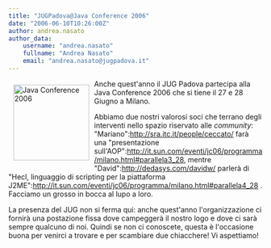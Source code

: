 ```yaml
---
title: "JUGPadova@Java Conference 2006"
date: "2006-06-10T10:26:00Z"
author: andrea.nasato
author_data:
    username: "andrea.nasato"
    fullname: "Andrea Nasato"
    email: "andrea.nasato@jugpadova.it"
---
```

<a href="http://it.sun.com/eventi/jc06/index.html"><img src="http://it.sun.com/eventi/jc06/images/jc06_big_.jpg" alt="Java Conference 2006" width="150" border="0" align="left" HSPACE="10" VSPACE="10" /></a>

Anche quest'anno il JUG Padova partecipa alla Java Conference 2006 che si tiene il 27 e 28 Giugno a Milano.

Abbiamo due nostri valorosi soci che terrano degli interventi nello spazio riservato alle _community_: "Mariano":http://sra.itc.it/people/ceccato/ farà una "presentazione sull'AOP":http://it.sun.com/eventi/jc06/programma/milano.html#parallela3_28, mentre "David":http://dedasys.com/davidw/ parlerà di "Hecl, linguaggio di scripting per la piattaforma J2ME":http://it.sun.com/eventi/jc06/programma/milano.html#parallela4_28 .
Facciamo un grosso in bocca al lupo a loro.

La presenza del JUG non si ferma qui: anche quest'anno l'organizzazione ci fornirà una postazione fissa dove campeggerà il nostro logo e dove ci sarà sempre qualcuno di noi. Quindi se non ci conoscete, questa è l'occasione buona per venirci a trovare e per scambiare due chiacchere! Vi aspettiamo!

